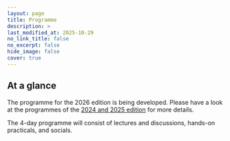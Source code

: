 ```yaml
---
layout: page
title: Programme
description: >
last_modified_at: 2025-10-29
no_link_title: false 
no_excerpt: false 
hide_image: false
cover: true
---
```



##  At a glance

The programme for the 2026 edition is being developed. Please have a look at the programmes of the [2024 and 2025 edition](/pasteditions) for more details.

The 4-day programme will consist of lectures and discussions, hands-on practicals, and socials.






